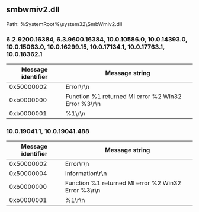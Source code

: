 ## smbwmiv2.dll

Path: %SystemRoot%\system32\SmbWmiv2.dll

### 6.2.9200.16384, 6.3.9600.16384, 10.0.10586.0, 10.0.14393.0, 10.0.15063.0, 10.0.16299.15, 10.0.17134.1, 10.0.17763.1, 10.0.18362.1

Message identifier | Message string
--- | ---
0x50000002 | Error\r\n
0xb0000000 | Function %1 returned MI error %2 Win32 Error %3\r\n
0xb0000001 | %1\r\n

### 10.0.19041.1, 10.0.19041.488

Message identifier | Message string
--- | ---
0x50000002 | Error\r\n
0x50000004 | Information\r\n
0xb0000000 | Function %1 returned MI error %2 Win32 Error %3\r\n
0xb0000001 | %1\r\n
